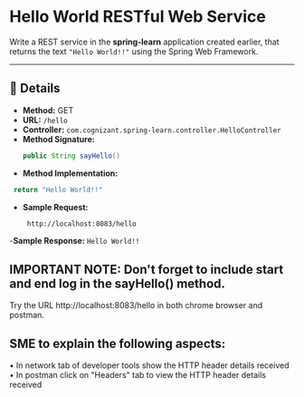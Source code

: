 # Hello World RESTful Web Service

Write a REST service in the **spring-learn** application created earlier, that returns the text `"Hello World!!"` using the Spring Web Framework.

---

## 📌 Details

- **Method:** GET  
- **URL:** `/hello`  
- **Controller:** `com.cognizant.spring-learn.controller.HelloController`  
- **Method Signature:** 
  ```java
  public String sayHello()

- **Method Implementation:**
 ```java
  return "Hello World!!"
  ```
- **Sample Request:**
  ```bash
   http://localhost:8083/hello
  ```
-**Sample Response:** `Hello World!!` 

## IMPORTANT NOTE: Don't forget to include start and end log in the sayHello() method.

Try the URL http://localhost:8083/hello in both chrome browser and postman.

## SME to explain the following aspects:
•	In network tab of developer tools show the HTTP header details received
•	In postman click on "Headers" tab to view the HTTP header details received
 

